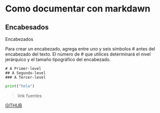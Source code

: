 # Como documentar con markdawn

## Encabesados

Encabezados

Para crear un encabezado, agrega entre uno y seis símbolos # antes del encabezado del texto. El número de # que utilices determinará el nivel jerárquico y el tamaño tipográfico del encabezado.

```
# A Primer-level 
## A Segundo-level 
### A Tercer-level 
```

```py
print("hola")
```

> link fuentes 

[GITHUB](https://github.com/NIKO-WAFLLE/bdNegociosDigitales2025/blob/main/Unidad_3/Mongodb/01-mongodb-crud.md)